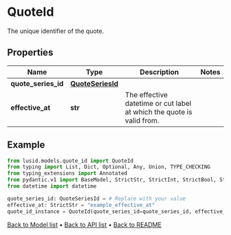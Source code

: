 # QuoteId

The unique identifier of the quote.
## Properties
Name | Type | Description | Notes
------------ | ------------- | ------------- | -------------
**quote_series_id** | [**QuoteSeriesId**](QuoteSeriesId.md) |  | 
**effective_at** | **str** | The effective datetime or cut label at which the quote is valid from. | 
## Example

```python
from lusid.models.quote_id import QuoteId
from typing import List, Dict, Optional, Any, Union, TYPE_CHECKING
from typing_extensions import Annotated
from pydantic.v1 import BaseModel, StrictStr, StrictInt, StrictBool, StrictFloat, StrictBytes, Field, validator, ValidationError, conlist, constr
from datetime import datetime

quote_series_id: QuoteSeriesId = # Replace with your value
effective_at: StrictStr = "example_effective_at"
quote_id_instance = QuoteId(quote_series_id=quote_series_id, effective_at=effective_at)

```

[Back to Model list](../README.md#documentation-for-models) &#8226; [Back to API list](../README.md#documentation-for-api-endpoints) &#8226; [Back to README](../README.md)


